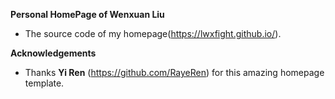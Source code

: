 **Personal HomePage of Wenxuan Liu**
- The source code of my homepage(https://lwxfight.github.io/).

  
**Acknowledgements**
- Thanks **Yi Ren** (https://github.com/RayeRen) for this amazing homepage template.
